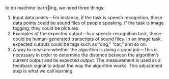 to do machine learning, we need three things:
1. Input data points—For instance, if the task is speech recognition, these data
points could be sound files of people speaking. If the task is image tagging,
they could be pictures.
2. Examples of the expected output—In a speech-recognition task, these could be
human-generated transcripts of sound files. In an image task, expected outputs
could be tags such as “dog,” “cat,” and so on.
3. A way to measure whether the algorithm is doing a good job—This is necessary in
order to determine the distance between the algorithm’s current output and
its expected output. The measurement is used as a feedback signal to adjust
the way the algorithm works. This adjustment step is what we call learning.